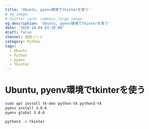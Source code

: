 ```yaml
---
title: 'Ubuntu, pyenv環境でtkinterを使う'
# og_image:
# twitter_card: summary_large_image
og_description: 'Ubuntu, pyenv環境でtkinterを使う'
date: '2020-10-04 03:30:00'
draft: false
channel: 技術ノート
category: Python
tags:
  - Ubuntu
  - Python
  - pyenv
  - tkinter
---
```

# Ubuntu, pyenv環境でtkinterを使う

```sh
sudo apt install tk-dev python-tk python3-tk
pyenv install 3.8.6
pyenv global 3.8.6

python3 -m tkinter
```
